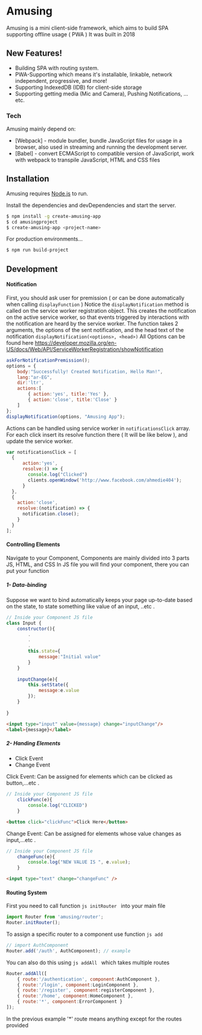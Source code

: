 # Amusing

Amusing is a mini client-side framework, which aims to build SPA supporting offline usage ( PWA )
It was built in 2018

## New Features!

  - Building SPA with routing system.
  - PWA-Supporting which means it's installable, linkable, network independent, progressive, and more!
  - Supporting IndexedDB (IDB) for client-side storage
  - Supporting getting media (Mic and Camera), Pushing Notifications, ... etc.
  
### Tech
Amusing mainly depend on:
* [Webpack] - module bundler, bundle JavaScript files for usage in a browser, also used in streaming and running the development server.
* [Babel] - convert ECMAScript to compatible version of JavaScript, work with webpack to transpile JavaScript, HTML and CSS files

## Installation
Amusing requires [Node.js](https://nodejs.org/) to run.

Install the dependencies and devDependencies and start the server.

```sh
$ npm install -g create-amusing-app
$ cd amusingproject
$ create-amusing-app <project-name>
```

For production environments...

```sh
$ npm run build-project
```

## Development
#### Notification
First, you should ask user for premission ( or can be done automatically when calling `displayFunction` )
Notice the `displayNotification` method is called on the service worker registration object. This creates the notification on the active service worker, so that events triggered by interactions with the notification are heard by the service worker.
The function takes 2 arguments, the options of the sent notification, and the head text of the notification `displayNotification(<options>, <head>)`
All Options can be found here
https://developer.mozilla.org/en-US/docs/Web/API/ServiceWorkerRegistration/showNotification
```js
askForNotificationPremission();
options = {
    body:"Successfully! Created Notification, Hello Man!",
    lang:"ar-EG",
    dir:'ltr',
    actions:[
        { action:'yes', title:'Yes' },
        { action:'close', title:'Close' }
    ]
};
displayNotification(options, "Amusing App");
```
Actions can be handled using service worker in `notificationsClick` array.
For each click insert its resolve function there ( It will be like below ), and update the service worker.
```js
var notificationsClick = [
  {
      action:'yes',
      resolve:() => {
        console.log("Clicked")
        clients.openWindow('http://www.facebook.com/ahmedie404');      
      }
  },
  {
    action:'close',
    resolve:(notification) => {
      notification.close();
    }
  }
];
```
#### Controlling Elements
Navigate to your Component, Components are mainly divided into 3 parts JS, HTML, and CSS
In JS file you will find your component, there you can put your function
##### 1- Data-binding
Suppose we want to bind automatically keeps your page up-to-date based on the state, to state something like value of an input, ..etc .
```js
// Inside your Component JS file
class Input {
    constructor(){
        .
        .
        .
        this.state={
            message:"Initial value"
        }
    }
    
    inputChange(e){
        this.setState({
            message:e.value
        });
    }
    
}


```
```html
<input type="input" value={message} change="inputChange"/>
<label>{message}</label>
```
##### 2- Handing Elements
- Click Event
- Change Event

Click Event: Can be assigned for elements which can be clicked as button,...etc .
```js
// Inside your Component JS file
    clickFunc(e){
        console.log("CLICKED")
    }
```
```html
<button click="clickFunc">Click Here</button>
```
Change Event: Can be assigned for elements whose value changes as input,...etc .
```js
// Inside your Component JS file
    changeFunc(e){
        console.log("NEW VALUE IS ", e.value);
    }
```
```html
<input type="text" change="changeFunc" />
```
#### Routing System
First you need to call function ```js initRouter ``` into your main file
```js
import Router from 'amusing/router';
Router.initRouter();
```
To assign a specific router to a component use function ```js add ```
```js
// import AuthComponent
Router.add('/auth', AuthComponent); // example
```
You can also do this using ```js addAll ``` which takes multiple routes
```js
Router.addAll([
    { route:'/authentication', component:AuthComponent },
    { route:'/login', component:LoginComponent },
    { route:'/register', component:registerComponent },
    { route:'/home', component:HomeComponent },
    { route:'*', component:ErrorComponent }
]);
```
In the previous example '*' route means anything except for the routes provided


